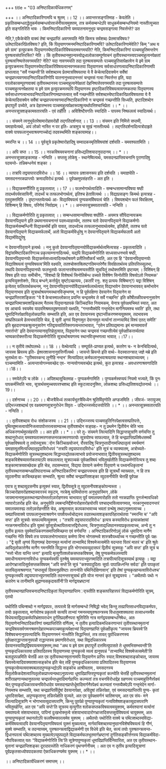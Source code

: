 +++
title = "03 अनिष्टादिकार्यधिकरणम्"

+++
।। अनिष्टादिकारिणामपि च श्रुतम् ।। 12 ।। अवान्तरसङ्गतिमाह - केवलेति । प्रकृतिसम्बन्धतद्धेतुकर्मसम्बन्धयोरवर्जनीयत्वमुक्त्तम्, तत्र कर्मसम्बन्धेऽपि साधुकर्मसम्बन्धनियमो नास्तीत्युच्यत इति सङ्गतिरिति भावः । किमनिष्टादिकारिणो यमयातनामनुभूय चन्द्रमसङ्गत्वा निवर्त्तन्ते? उत

नेति,?,एकैकेचेति वाक्यं तेषां चन्द्रप्राप्तिं अवगमयति नेति किमत्र सर्वशब्दः प्रेतमात्रविषयः? उतेष्टादिकारिप्रेतविषयः? इति, किं पितृयाणगमनमनिष्टादिकारिणामपि? उतेष्टादिकारिणामेवेति? किम् "अथ य इमे ग्राम' इत्युपक्रमः पितृयाणस्येष्टादिकारिविषयतामवगमयति? नेति, किमनिष्टादिकारिणां पञ्चमाहुतिमन्तरेण पुरुषत्वसंपत्तिरस्ति? नेति । किं तृतीयस्थानमुपन्यस्योद्र्ध्वलोकासम्पूर्णवचनं तृतीयस्थानस्यपञ्चमाहुत्यनपेक्षतां पुरुषत्वनिष्पत्तेरवगमयति? नेति? यदा नावगमयति तदा पुरुषत्वसम्पत्तेः पञ्चमाहुतिसापेक्षत्वेन ये इमे ग्राम इत्युपक्रमस्य पितृयाणस्येष्टादिकारिविषयत्वानवगमकतया पितृयाणस्य सर्वसाधारणत्वादनिष्टादिकारिणामपि प्राप्तत्वात् "सर्वे गच्छन्ती'ति सर्वशब्दस्य प्रेतमात्रविषयतया ये वै केचेत्यादिवाक्येन सर्वेषां चन्द्रप्राप्त्यवगमादनिष्टादिकारिणोपि यातनानुभवादनन्तरं चन्द्रमसं गत्वा निवर्त्तन्त इति, यदा परलोकासम्पूरणवाक्यं तृतीयस्थानस्य पञ्चमाहुत्यनेपेक्षतां देहनिष्पत्तेरवगमयति तदा पुरुषत्वसम्पत्तेः पञ्चमाहुत्यनपेक्षतया य इमे ग्राम इत्युपक्रमस्यापि पितृयाणस्य इष्टादिकारिविषयत्वावगमकतया पितृयाणस्य सर्वसाधारणत्वाभावदनिष्टादिकारिणामप्राप्तत्वात् सर्वे गच्छन्तीति सर्वशब्दस्येष्टादिकारिप्रतविषयतया ये वै केचेत्यादिवाक्येन सर्वेषां चन्द्रप्राप्त्यनवगमादनिष्टादिकारिणो न चन्द्रमसं गच्छन्तीति सिध्यति, इष्टादिशब्देन इष्टापूर्त्ते उच्येते, अत्र देहारम्भस्य पञ्चमाहुत्यपेक्षारूपश्रुत्यर्थापत्तिश्चाभिप्रेता ।। * ।। अनन्तरसूत्रशङ्कामवतारयति - एवं तर्हीति । अविशिष्टैवगतिः स्यादिति - पापस्य निष्फलत्वं स्यादित्यर्थः।

।। संयमने त्वनुभूयेतरेषामारोहावरोहौ तद्गतिदर्शनात् ।। 13 ।। संयमन इति निमित्ते सप्तमी, यमाज्ञयेत्यर्थः, अयं लोको नास्ति न पर इति- अत्रामुत्र च सुखं नास्तीत्यर्थः । तद्गतिदर्शनादित्यत्रोदाहृते वाक्ये पापफलानुभवाश्रयणाच्चोद्यं तदवस्थमिति शङ्कायामाह।।

स्मरन्ति च ।। 14 ।। पूर्वसूत्रे प्रकृतेष्वारोहादिषु सम्वादकस्मृतिविषयांशं दर्शयति - यमवश्यतामिति ।

।। अपि सप्त ।। 15 ।। नरकविषयवचनानां प्रसिध्द्यतिशयादनुपादानम् ।। * ।। अनन्तरसूत्रशङ्कामाह - नन्विति । सप्तसु लोकेषु - स्थानेष्वित्यर्थः, यमसदनप्राप्तिवचनानि पुराणादिषु पठ्यन्ते- तन्निबन्धनेयं शङ्का ।

।। तत्रापि तद्वयापारादविरोधः ।। 16 ।। व्यापारः प्रशासनरूप इति दर्शयति । यमाज्ञयेति - यमसदननरकप्राप्त्योः क्रमादविरोधं इत्यर्थः । पूर्वपक्षमुपसंहरति - अत इति ।

।। विद्याकमर्णोरिति तु प्रकृतत्वात् ।। 17 ।। फलभोगार्थत्वादिति - सम्बन्धसामान्यविषया षष्ठी तादर्थ्यपर्यवसायिनी, तादर्थ्यं च तत्फलभोगार्थत्वं, इतिश्च हेतावित्यर्थः ।। विद्याप्रसङ्गः किमर्थः इत्यत्राह - एतदुक्त्तमिति । दृष्टान्ततयेत्यर्थः आ- विद्याविषयत्वं पुण्यकमर्विषयत्वं चेति । विषयशब्देन फलं विवक्षितम्, विशिम्षन् हि विषयः, परिणेयं निर्वाह्यम् ।। * ।। अनन्तरसूत्रमवतारयति - नन्विति ।

।। विद्याकर्मणोरिति तु प्रकृतत्वात् ।। सम्बन्धसामान्यविषया षष्ठीति - अयमत्र सौपिदान्वयक्रमः देवयानपितृयाने इति प्रथमानावचनान्तं पदमध्याहार्य्यम्, ततश्च यतो देवयानपितृयाने विद्याकर्मणोः विद्याकर्मसम्बन्धिनी विद्याकर्मार्थे इति यावत्, तादर्थ्यञ्च तत्फलानुभावार्थत्वमेव, इतिर्हेतौ, ततश्च यतो देवयानपितृयाने विद्याकमर्फलार्थे, अतो विद्याकर्मविधुरेषु न देवयानपितृयाने विद्याकर्मफलायै अतो विद्यार्मविद्युरेषु

न देवयानपितृयाने इत्यर्थः । ननु कुतो देवयानापितृयानयोर्विद्याकर्मार्थत्वमित्यत्राह - प्रकृतत्वादिति । विद्वांसमिष्टादिकारिणञ्च प्रकृत्याम्नानादित्यर्थः, यद्यपि विद्याकर्मणोरिति साध्यसाधनभावे षष्ठी, देवयानपितृयानयोः विद्याकर्मसाध्यत्वादित्यर्थाश्रयणे प्रतीतिसौकर्यं भवति, अत एव हि "देवयानपितृयानयोः विद्याविषयत्वं पुण्यविषयत्व'मिति वक्ष्यति, ततश्चोक्त्तक्लिष्टगतिमन्तरेणैव विवक्षितार्थस्य प्रतिपत्तिस्सुलभा, तथापि देवयानपितृयानयोः फलभूतयोः फलान्तरशेषत्वमप्यस्तीति सूचयितुं तथोक्त्तमिति द्रष्टव्यम् । विशिंषन् हि विषय इति पाठः समीचीनः, "विशब्दो हि विशेषार्थ सिनोतिर्बन्ध उच्यते विशेषेण सिनोतीति विषयोऽतो नियामक' इत्यभियुक्त्तोक्त्तेः, सिञ् बन्धने,कर्त्तर्युत् सृष्टोऽच्प्रत्ययः, (कतर्रि रनुः. शतृ प्रत्ययः विषिष्वन्?) यद्वा विशिंषन् इत्येतत् फलितार्थकथनम्, ननु देवयानपितृयानयोर्विद्याकमर्फलार्थत्वात् विद्याभावेन देवयानाभाववत् कर्माभावेन पितृयानाभाव इति सूत्रार्थाश्रयणमस्थानविजृम्भणम्, न हि पूर्वपक्षिणा देवयानेन पितृयानेन वा चन्द्रप्राप्तिराशङ्किता "ये वै केचास्माल्लोकात् प्रयन्ति चन्द्रसमेव ते सर्वे गच्छन्ति' इति कौषीतकीवचनानुसारेण चन्द्रप्राप्तिमात्रमाशङ्कितम् नैतस्य पितृयानप्रापकं किञ्चिदस्ति नियामकम्, येनात्र पूर्वपक्ष्यभिमतं स्यात्, अत एव आचार्यः स्वयमेव यादवमिश्रमतदूषणावसरे वक्ष्यति, "गन्तव्यैक्येपि गन्तृभेदेन मार्गनियमश्च भवति' इति, तथा घूमादिनिरपेक्षापितृलोकप्राप्तिः सम्भवति इति, अत एव देवयानस्य दृष्टान्तीकरणमप्ययुक्त्तम्, तदभावस्य सम्प्रतिपन्नत्वे हेत्वभावादिति चेन्न, द्वे सृती अृणवं पितृणामुत देवानामुत मर्त्यानां ताभ्गयामिदं विश्वं एतत् समेति' इति बृहदारण्यकश्रुत्यनुसारेण गतिद्वयव्यतिरिक्त्तगत्यन्तराभावात्, "एतेन प्रतिपद्यमानाः इमं मानवमावर्त्तं नावर्त्तन्ते' इति देवयानस्यानावृत्तिहेतुत्वात्, पितृयानेन पथा चन्द्रमसं गच्छन्तीत्येवं पूर्वपक्षीकत्तर्व्यतया भाष्यकारोक्त्तरीत्या विद्याकर्मणोरिति सूत्रार्थाश्रयणस्य स्थानविजृम्भणत्वा भावात् ।।17।।

।। न तृतीये तथोपलब्धेः ।। 18 ।। वेत्थेत्यादि । सम्पूर्यते-प्राप्यत इत्यर्थः, कतरेण च- न केनचिदित्यर्थः, जायस्व म्रियस्य इति- ईश्वरशासनानुवत्तिर्नीत्यर्थः । जायन्ते म्रियन्ते इति वार्थः- वेदस्वातन्त्रात् जज्ञे मम्रे इति भूतार्थता वा- "पुरीमवस्कन्द लुनीहि नन्दन' मित्यादिवत् कर्मफलानुभवाश्रयतया स्थानशब्दवाच्यत्वम् । पञ्चम्यामिति - अत्यन्तायोगव्न्यवच्छेद एव- नान्ययोगव्यवच्छेद इत्यर्थः, कुत इत्यत्राह - अवधारणाश्रवणादिति ।।18।।

।। स्मयेतेऽपि च लोके ।। अपिशब्दसूचितमाह - पुण्यकर्मणामिति । पुण्यकर्मस्वप्ययं नियमो भज्यते, किं पुनः पापकर्मस्विति भावः, सूत्रार्थसमुच्चयपरश्चशब्द इति स्फुटत्वादनुक्त्तिः, लोकशब्दः प्रसिध्द्यतिशयद्योतनार्थः ।।19।।

।। दर्शनाच्च ।। 20 ।। बीजत्रैविध्यं तत्कार्यभूतत्रैविध्येन श्रुतिर्विवृणोति अण्डजमिति । जीवजं- जरायुजम् उद्भिज्जशब्दार्थ एव वक्ष्यमाणसूत्रानुरोधेन विवृतः - उद्भिज्जस्वेदजयोरिति ।। * ।। अनन्तरसूत्रमवतारयति - नन्विति ।

।। तृतीयशब्दाव रोधः संशोकजस्य ।। 21 ।। उद्भिज्जस्य पञ्चमाहुतिनिरपेक्षत्वसम्प्रतिपत्तेः, पृथिव्यूष्मजत्वायोनिजत्वपापोत्तरत्वसाम्याच्च तृतीयशब्देन सङ्ग्रहः- न तु प्रथमेन द्वितीयेन चेति भावः अधिकरणार्थमुपसंहरति ।। अत इति ।। * ।। परे तु- संयमने त्वित्यादिनि सिद्धान्तसूत्राणि वर्णयन्ति तु शब्दानुरोधात् यमवश्यतास्मरणसप्तनरकस्मरणपरयोः सूत्रयोश्च साफल्यात्, ते हि चन्द्रप्राप्तिप्रतिषेधसमर्थे पूर्वपक्षविषयत्वे तु तयोस्सूत्रयर्ोन किञ्चित्प्रयोजनं, रौरवादिषु चित्रगुप्तादीनामधिष्ठातृत्वं स्मर्यमाणं यमाज्ञामूलमित्यधिष्ठातृद्वयाविरोधपरं "तत्रापि तद्वयापारादविरोधः' इति सूत्रं च व्याक्यातम्, अत्रोच्यते- विद्याकर्मणोरिति सूत्रस्थतुशब्दस्य सिद्धान्तद्योतकत्वाभावे प्रयोजनाभावात् द्वितीयसूत्रस्थतुशब्दस्य शङ्कविशेषव्यावर्त्तकतयाऽपि सफलत्वात् सूत्रपञ्चकं पूर्वपक्षविषयं भवितुमर्हतीति विद्याकर्मणोरित्यत्र तु शब्दः शङ्कामात्रव्यवच्छेदक इति चेन्न, तदसम्भवात्, विद्यया देवयाने कर्मणा पितृयाणे च पथ्यनधिकृतानां तृतीयस्थानसम्बन्धप्रतिपादनाच्च अनिष्टादिकारिणां चन्द्रप्राप्त्यभाव इति हि सूत्रार्थो व्याख्यातः, न हि तत्र व्युदसनीया काचिच्छङ्का सम्भवति, श्रुत्या सर्वेषां चन्द्रप्राप्तिशङ्का व्युदसनीयेति चेत्तर्हि पूर्वपक्ष

एवात्र तु शब्दव्युदसनीय इत्युक्त्तं स्यात्, द्वितीयसूत्रे तु व्युदसनीयशङ्कोपन्यस्ता । किञ्चारोहावरोहशब्दास्वारस्यं स्फुटम्, नरकेषु यामिर्यात्तना अनुभूयास्मिन् ,लोके जायमानानामुन्नतस्थानप्राप्तेस्ततोऽवरोहणस्य चाभावात् पूर्वं यमालयमारोहति ततो नरकप्राप्तिः पुनर्जन्मावधिको व्यापारोऽवरोह इति चेन्न, अनुभूयेति ल्यबन्दनिर्द्देशेनारोहावरोहयोरपि पश्चाद्भावित्वावगमात्, नरकानुभवादनन्तरं यमालयमारुह्य ततोऽवरोहन्तीति चेन्न, अश्रुतत्वात् कल्पकाभावाच्च भवतां ग्रन्थेषु तथाऽनुक्त्तत्वाच्च । यमप्राप्तिवाक्ये पापफलानुभवाश्रवणेन पापवैयर्थ्यचोद्यस्य तदवस्थत्वशङ्कापरिहारार्थतया "स्मरन्ति च' "अपि सप्त' इति सूत्रयोः साफल्यमित्युक्त्तम् । "तत्रापि तद्वयापारादविरोधः' इत्यत्र कस्याविरोध इत्याकांक्षायां नरकगमनाविरोध इति युक्त्तं पूर्वसूत्रोत्थापितत्वात्तद्विरोधस्य, चित्रगुप्ताद्यधिष्ठानस्याप्रकृतत्वाच्च, अन्ये तु न तृतीय इत्यतः पूवमेवाधिकरणसमाप्तिमिच्छन्त एवं वर्णयन्ति । अनिष्टादिकारिणोऽमुं लोकं धूमादिना मार्गेण गच्छन्ति नेति विषये तत्र पापफलभोगाभावात् कर्मणा विना भोगसम्भवे शास्त्रवैयर्थ्याच्च न गच्छन्तीति पूर्वः पक्षः । "द्वे सृती अृणवं पितृणामहं देवानामुत मर्त्यानां ताभ्यामिदं विश्वमेजत्समेति यदन्तरा पितरं मातरं च' इति श्रुतेः आपितृलोकात्तेनैव मार्गेण गमनमिति सिद्धान्त इति भोगाभावव्युदासपरं द्वितीयं सूत्रमाहुः "अपि सप्त' इति सूत्रं च "मत्तो भीता यान्ति जना" इत्यादि मृत्युगीतश्लोकसप्तकविषयम्, तेषु पुण्यकर्मफलस्यापि यमाधीनत्वाम्नानाविरोधः पुण्यकर्मस्वपि पुरुषेषु यमव्यापराभ्युपगमादिति तत्रापीत्यादिसूत्रस्यार्थ इत्याहुः । यद्वा आरोगभ्राजादिसूर्यसप्तकविषयम् "अपि सप्ते'ति सूत्रं "कश्यपादुदिताः सूर्याः पापान्निध्नन्ति सर्वदा' इति पापकृतां यातयितृत्वश्रवणात् "सप्तसूर्या दिवमनुप्रविष्टाः तानन्वेति पथिनिर्दक्षिणावान्' इति तेषां पुण्यकृत्प्राप्यत्वाविरोधश्च' पुण्यकृत्स्वपि तद्वयापाराभ्युपगमादिति तदनन्तरसूत्रार्थ इति योज नान्तरं कृतं सूत्रद्वयस्य । "अथैतयोः पथोः न कतरेण च तानीमानि क्षुद्राण्यसकृदावर्तीनी'ति मार्गद्वयभ्रष्टानां

तृतीयस्थानप्राप्तिवचनादनिष्टादिकृतां पितृयाणप्राप्तिनर्ास्तीति शङ्कापरिहारपरं विद्याकर्मणोरिति सूत्रम्, एतयो

पथोरिति पथिन्शब्दो न मार्गद्वयपरः, तत्परत्वे हि मार्गसम्बन्धो निषिद्धो भवेत् किन्तु तत्प्राप्तिसाधनविद्याकर्मपरः, तयोः प्रकृतत्वात्, मार्गयोश्च प्रकृतत्वे सत्यपि ताभ्यां गमनस्यापुरुषतन्त्रस्य विधातुमशक्यतया तत्साधनस्यैव विधेयत्वाद्विद्याकर्मपरिभ्रंशापराधेन दुर्गतिप्रदर्शेनपरा श्रुतिरिति नात्र मार्गद्वयसम्बन्धनिषेधः, अतः पितृयाणेनानिष्टादिकारिणां यमप्राप्तिरिति वर्णितम्, न तृतीय इत्यादिकमधिकरणान्तरं तृतीयस्थानमृतानां चन्द्रविषयसर्वगमनश्रवणदेहारम्भकपञ्चमाहुत्यपेक्षाभ्यां पितृयाणप्राप्तिं पूर्वपक्षीकृत्य "जायस्व भ्रियस्वे'ति विशेषवचनानुपपत्त्यादिभिः पितृयाणगमनं नास्तीति सिद्धान्तितं, तत्र तावत् पूर्वाधिकरणस्य पूर्वपक्षराद्धान्तावनुपपन्नौ राद्धान्तस्य प्रमाणविरोधात्, यथा विद्वदधिकारस्य देवयानस्याविद्वद्विषययत्वमयुक्त्तम्,तथा "अथ य इमे ग्राम इष्टापूर्त्ते दत्तमित्युपासते ते धूममभिसम्भवन्ती'ति पुण्यकृदधिकारतया प्रतिपादितस्य पितृयाणस्या पुण्यकृत्से व्यत्वं ह्यनुपपन्नं "ताभ्यामिदं विश्वमेजत्समेती'ति बलादुपपन्नमिति चेत्तर्हि अत एव तृतीयस्थानमृतानामपि पितृयाणेन प्राप्तिः स्यात् विश्वशब्दासङ्कोचात्, जायस्व भ्रियस्वेत्यादिवाक्यवशात्सङ्कोच इति चेत् तर्हि पुण्यकृदधिकारतया प्रतिपादितस्य पितृयाणस्य पुण्यकृत्सेव्यत्ववाक्यबलादपुण्यकृभ्द्योऽपि सङ्कोच आश्रीयताम् , यमसदनस्य पितृलोकैकदेशत्वात्पितृलोकप्राप्त्यन्यथाऽनुपपत्त्या धूमादिप्राप्तिरपुण्यकृतां कल्प्येति चेत्तर्हि तृतीयस्थानमृतानां शरीरग्रहणान्यथानुपपत्त्या चन्द्रपर्यन्तधूमादिमार्गप्राप्तिः कल्प्यतां तत्र वचनविरोधाद्देह ग्रहणस्य पञ्चमाहुतिनैरपेक्ष्यं चेत् पुण्यकृदधिकारवचनविरोधादेव यमसदनप्राप्तेर्धूमादिमार्गनैरपेक्ष्यं कल्प्यतां गन्तव्यैक्येऽपि गन्तृभेदेन मार्गा-नियमश्च सम्भवति, यथा चन्द्रप्राप्तिर्विर्दुषां देवयानापेक्षा, अविदुषां तन्निरपेक्षा, एवं यमसदनप्राप्तिरपि पुण्य- कृतां धूमादिसापेक्षा, अपुण्यकृतान्तु तन्निरपेक्षेति युज्यते, अत एव पूर्वपक्षवर्णनं चातिमन्दम्, अत एव संय- मने त्वित्यादिसूत्राणि न भोगाभावव्युदासपराणि, किन्तु पूवर्पक्षे पुण्यापुण्यकृतां गत्यविशेषशङ्काव्युदासपराणि भवितुमर्हन्ति, अत एव "अपि सप्ते'ति सूत्रस्य मृत्युगीत श्लोकसप्तकविषयत्वमयुक्त्तम्, कर्मवश्यानां मर्त्यानां यमवश्यत्वे संशयाभावात्, पापिनां दुःखभोक्त्तृत्वे संशयाभावादारोगभ्राजादिसप्तसूर्यविषयत्वं चायुक्त्तम्, अतः पुण्यापुण्यकृतां स्थानतोऽपि फलवैषम्यपरत्वमेव युक्त्तम् । अथैतयोः पथोरिति वाक्ये च पथिञ्शब्दस्यविद्या-कर्मविषयत्वादपि देवयानपितृयाणविषयत्वं युक्त्तं मुख्यत्वात्, मार्गवाचिशब्दस्यानुष्ठानविशेषविषयत्वं हि गौणं, मुक्ये सम्भवति, च तदन्याय्यम्, पुरुषतन्त्रत्वाद्विद्याकर्मणी एव विधेये इति चेत्, सत्यं तयोः पुरुषतन्त्रत्वन्त-द्विधानपरत्वं पथिञ्शब्दस्य मुख्यत्वेऽप्युपपद्यते विद्याकर्मफलभूतमार्गभ्रष्टानां दुर्गतिसङ्कीर्त्तनस्य विद्याकर्मविदा-नौपयिकत्वात् यतः "विद्याकर्मणोरिति त्वि'ति सूत्रेणापुण्यकृतां धूमादिप्राप्तिर्विनिवारिता, अत एव तृतीयस्थान-मृृतानां चन्द्रप्राप्तिशङ्का दूरादपास्तेति नाधिकरणं पृथग्वर्णनीयम् । अत एव न तृतीय इत्यादिसूत्राणां पूर्वप्रकृतसाध्योपपादकतया ऐकाधिकरण्यमेव युक्त्तम् ।। * ।।

।। अनिष्टादिकार्यधिकरणं समाप्तम् ।।

